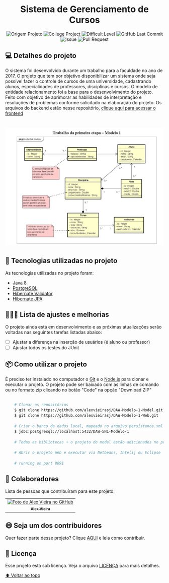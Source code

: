 <h1 id="title" align="center">
  Sistema de Gerenciamento de Cursos
</h1>

<p align="center">
    <img alt="Origem Projeto" src="https://img.shields.io/badge/Project-Personal-informational">
    <img  alt="College Project" src="https://img.shields.io/badge/Course-College-important">
    <img alt="Difficult Level" src="https://img.shields.io/badge/level-medium-yellow">
    <img alt="GitHub Last Commit" src="https://img.shields.io/github/last-commit/alexvieirasj/DAW-Modelo-1-Model">
    <img alt="Issue" src="https://img.shields.io/bitbucket/issues/alexvieirasj/DAW-Modelo-1-Model?style=critical">
    <img alt="Pull Request" src="https://img.shields.io/bitbucket/pr-raw/alexvieirasj/DAW-Modelo-1-Model?style=critical">
</p>

## 💻 Detalhes do projeto

O sistema foi desenvolvido durante um trabalho para a faculdade no ano de 2017. O projeto que tem por objetivo disponibilizar um sistema onde seja possível fazer o controle de cursos de uma universidade, cadastrando alunos, especialidades de professores, disciplinas e cursos. O modelo de entidade relacionamento foi a base para o desenvolvimento do projeto. Feito com objetivo de aprimorar as habilidades de interpretação e resoluções de problemas conforme solicitado na elaboração do projeto. Os arquivos do backend estão nesse repositório, [clique aqui para acessar o frontend](https://github.com/alexvieirasj/DAW-Modelo-1-Web.git)  

<h1 align="center">
    <img alt="Capa Projeto" title="CapaProjeto" src="./trabalho-1-etapa.JPG"/>
</h1>

## :rocket: Tecnologias utilizadas no projeto

As tecnologias utilizadas no projeto foram:

- [Java 8](https://www.oracle.com/br/java/technologies/javase/javase8-archive-downloads.html)
- [PostgreSQL](https://jdbc.postgresql.org/changelogs/2017-08-01-42.1.4-release/)
- [Hibernate Validator](https://hibernate.org/orm/releases/4.2/)
- [Hibernate JPA](https://mvnrepository.com/artifact/org.hibernate.javax.persistence/hibernate-jpa-2.0-api)

## 👨🏻‍💻 Lista de ajustes e melhorias

O projeto ainda está em desenvolvimento e as próximas atualizações serão voltadas nas seguintes tarefas listadas abaixo:

- [ ] Ajustar a diferença na inserção de usuários (é aluno ou professor)
- [ ] Ajustar todos os testes do JUnit

## :package: Como utilizar o projeto

É preciso ter instalado no computador o [Git](https://git-scm.com) e o [Node.js](https://nodejs.org/) para clonar e executar o projeto. 
O projeto pode ser baixado com as linhas de comando ou no formato zip clicando no botão "Code" na opção "Download ZIP"

```bash

    # Clonar os repositórios
    $ git clone https://github.com/alexvieirasj/DAW-Modelo-1-Model.git
    $ git clone https://github.com/alexvieirasj/DAW-Modelo-1-Web.git

    # Criar o banco de dados local, mapeado no arquivo persistence.xml       
    $ jdbc:postgresql://localhost:5432/DAW-5N1-Modelo-1

    # Todas as bibliotecas + o projeto do model estão adicionados no projeto web

    # Abrir o projeto Web e executar via Netbeans, Intelij ou Eclipse
    
    # running on port 8091
```

## 🤝 Colaboradores

Lista de pessoas que contribuíram para este projeto:

<table>
  <tr>
    <td align="center">
      <a href="#">
        <img src="https://avatars.githubusercontent.com/u/23263907" width="100px;" alt="Foto de Alex Vieira no GitHub"/><br>
        <sub>
          <b>Alex Vieira</b>
        </sub>
      </a>
    </td>
  </tr>
</table>

## 😄 Seja um dos contribuidores<br>

Quer fazer parte desse projeto? Clique [AQUI](CONTRIBUTING.md) e leia como contribuir.

## 📝 Licença

Esse projeto está sob licença. Veja o arquivo [LICENÇA](LICENSE.md) para mais detalhes.

[⬆ Voltar ao topo](#title)
